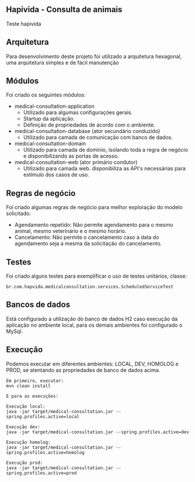 ## Hapivida - Consulta de animais
Teste hapivida 

## Arquitetura
Para desenvolvimento deste projeto foi utilizado a arquitetura hexagonal, uma arquitetura simples e de fácil manutenção

## Módulos
Foi criado os seguintes módulos:

- medical-consultation-application
  - Utilizado para algumas configurações gerais.
  - Startup da aplicação.
  - Definição de propriedades de acordo com o ambiente.
- medical-consultation-database (ator secundário conduzido)
    - Utilizado para camada de comunicação com banco de dados.
- medical-consultation-domain
    - Utilizado para camada de domínio, isolando toda a regra de negócio e disponibilizando as portas de acesso.
- medical-consultation-web (ator primário condutor)
    - Utilizado para camada web. disponibiliza as API's necessárias para estímulo dos casos de uso.


## Regras de negócio

Foi criado algumas regras de negócio para melhor exploração do modelo solicitado:

  - Agendamento repetido: Não permite agendamento para o mesmo animal, mesmo veterinário e o mesmo horário.
  - Cancelamento: Não permite o cancelamento caso a data do agendamento seja a mesma da solicitação do cancelamento.

## Testes
Foi criado alguns testes para exemplificar o uso de testes unitários, classe:

```
br.com.hapvida.medicalconsultation.services.ScheduledServiceTest
```

## Bancos de dados
Está configurado a utilização do banco de dados H2 caso execução da aplicação no ambiente local, para os demais ambientes foi configurado o MySql.

## Execução
Podemos executar em diferentes ambientes: LOCAL, DEV, HOMOLOG e PROD, se atentando as propriedades de banco de dados acima.

```
Em primeiro, executar: 
mvn clean install

E para as execuções:

Execução local:
java -jar target/medical-consultation.jar --spring.profiles.active=local

Execução dev:
java -jar target/medical-consultation.jar --spring.profiles.active=dev

Execução homolog:
java -jar target/medical-consultation.jar --spring.profiles.active=homolog

Execução prod:
java -jar target/medical-consultation.jar --spring.profiles.active=prod
```